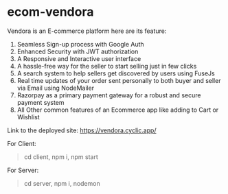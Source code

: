 # ecom-vendora

Vendora is an E-commerce platform here are its feature:
1) Seamless Sign-up process with Google Auth
2) Enhanced Security with JWT authorization
3) A Responsive and Interactive user interface
4) A hassle-free way for the seller to start selling just in few clicks
5) A search system to help sellers get discovered by users using FuseJs
6) Real time updates of your order sent personally to both buyer and seller via Email using NodeMailer
7) Razorpay as a primary payment gateway for a robust and secure payment system
8) All Other common features of an Ecommerce app like adding to Cart or Wishlist

Link to the deployed site: https://vendora.cyclic.app/

For Client:
>cd client,
>npm i,
>npm start

For Server:
>cd server,
>npm i,
>nodemon
